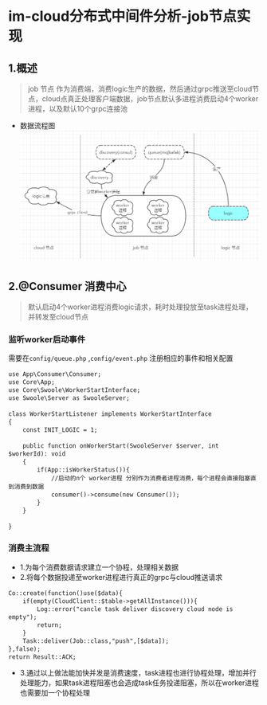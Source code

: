 # im-cloud分布式中间件分析-job节点实现

## 1.概述
> job 节点 作为消费端，消费logic生产的数据，然后通过grpc推送至cloud节点，cloud点真正处理客户端数据，job节点默认多进程消费启动4个worker进程，以及默认10个grpc连接池
- 数据流程图
![](../resource/im-cloud-job节点.png)


## 2.@Consumer 消费中心
> 默认启动4个worker进程消费logic请求，耗时处理投放至task进程处理，并转发至cloud节点
### 监听worker启动事件
需要在`config/queue.php` ,`config/event.php` 注册相应的事件和相关配置
```
use App\Consumer\Consumer;
use Core\App;
use Core\Swoole\WorkerStartInterface;
use Swoole\Server as SwooleServer;

class WorkerStartListener implements WorkerStartInterface
{
    const INIT_LOGIC = 1;

    public function onWorkerStart(SwooleServer $server, int $workerId): void
    {
        if(App::isWorkerStatus()){
            //启动的n个 worker进程 分别作为消费者进程消费，每个进程会直接阻塞直到消费到数据
            consumer()->consume(new Consumer());
        }
    }

}
```
### 消费主流程
- 1.为每个消费数据请求建立一个协程，处理相关数据
- 2.将每个数据投递至worker进程进行真正的grpc与cloud推送请求
```
Co::create(function()use($data){
    if(empty(CloudClient::$table->getAllInstance())){
        Log::error("cancle task deliver discovery cloud node is empty");
        return;
    }
    Task::deliver(Job::class,"push",[$data]);
},false);
return Result::ACK;
```
- 3.通过以上做法能加快并发是消费速度，task进程也进行协程处理，增加并行处理能力，如果task进程阻塞也会造成task任务投递阻塞，所以在worker进程也需要加一个协程处理
